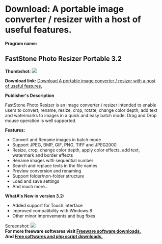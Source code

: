# Download: A portable image converter / resizer with a host of useful features.

**Program name:**

## FastStone Photo Resizer Portable 3.2

  
**Thumbshot:** ![](http://www.freewarefiles.com/screenshot/fasstnphotoresizer_md.gif)   
  
**Download link:** [Download A portable image converter / resizer with a host of useful features.](http://freesoftwares.boysofts.com/FastStone-Photo-Resizer-Portable_program_53549.html)  
  


**Publisher's Description**  
  


FastStone Photo Resizer is an image converter / resizer intended to enable users to convert, rename, resize, crop, rotate, change color depth, add text and watermarks to images in a quick and easy batch mode. Drag and Drop mouse operation is well supported. 

**Features:**

  * Convert and Rename images in batch mode 
  * Support JPEG, BMP, GIF, PNG, TIFF and JPEG2000 
  * Resize, crop, change color depth, apply color effects, add text, watermark and border effects 
  * Rename images with sequential number 
  * Search and replace texts in the file names 
  * Preview conversion and renaming 
  * Support folder/non-folder structure 
  * Load and save settings 
  * And much more... 

**WhatA's New in version 3.2:**

  * Added support for Touch interface 
  * Improved compatibility with Windows 8 
  * Other minor improvements and bug fixes 

  
  
Screenshot: ![](http://www.freewarefiles.com/screenshot/fasstnphotoresizer.gif)   
**For more freeware softwares visit [Freeware software downloads.](http://freesoftwares.boysofts.com/)**   
**And [Free softwares and php script downloads.](http://www.boysofts.com/)**

